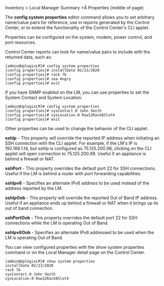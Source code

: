 <div class='ucc' />Inventory > Local Manager Summary >Â Properties (middle of page)</div>

The **config system properties** editor command allows you to set arbitrary name/value pairs for reference, use in reports generated by the Control Center, or to extend the functionality of the Control Center's CLI applet.

Properties can be configured on the system, modem, power control, and port resources.

Control Center reports can look for name/value pairs to include with the returned data, such as:

```
[admin@UplogixLM]# config system properties
[config properties]# installDate 02/13/2020
[config properties]# rack 7b
[config properties]# sea Angry
[config properties]# exit
```

If you have SNMP enabled on the LM, you can use properties to set the System Contact and System Location:

```
[admin@UplogixLM]# config system properties
[config properties]# sysContact.0 John Smith
[config properties]# sysLocation.0 Row12Rack8Slot4
[config properties]# exit
```

Other properties can be used to change the behavior of the CLI applet.

**sshIp** - This property will override the reported IP address when initiating an SSH connection with the CLI applet. For example, if the LM's IP is 192.168.1.14, but sshIp is configured as 75.125.200.98, clicking on the CLI applet will open connection to 75.125.200.98. Useful if an appliance is behind a firewall or NAT.

**sshPort** - This property overrides the default port 22 for SSH connections. Useful if the LM is behind a router with port forwarding capabilities.

**sshIpv6** - Specifies an alternate IPv6 address to be used instead of the address reported by the LM.

**sshIpOob** - This property will override the reported Out of Band IP address. Useful if an appliance ends up behind a firewall or NAT when it brings up its out of band connection.

**sshPortOob** - This property overrides the default port 22 for SSH connections while the LM is operating Out of Band.

**sshIpv6Oob** - Specifies an alternate IPv6 addressed to be used when the LM is operating Out of Band.

You can view configured properties with the show system properties command or on the Local Manager detail page on the Control Center.

```
[admin@UplogixLM]# show system properties
installDate 02/13/2020
rack 7b
sysContact.0 John Smith
sysLocation.0 Row12Rack8Slot4
```